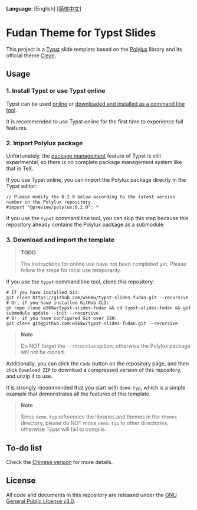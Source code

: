 **Language**: \[English\] [\[简体中文\]](README.zh-CN.md)

# Fudan Theme for Typst Slides
This project is a [Typst](https://typst.app/) slide template based on the [Polylux](https://andreaskroepelin.github.io/polylux/book/polylux.html) library and its official theme [Clean](https://github.com/andreasKroepelin/polylux/blob/9184eeff02c5d03368b21024486ad2a2b8f65e0c/themes/clean.typ).

## Usage
### 1. Install Typst or use Typst online
Typst can be used [online](https://typst.app/) or [downloaded and installed as a command line tool](https://github.com/typst/typst).

It is recommended to use Typst online for the first time to experience full features.

### 2. Import Polylux package
Unfortunately, the [package management](https://github.com/typst/packages) feature of Typst is still experimental, so there is no complete package management system like that in TeX.

If you use Typst online, you can import the Polylux package directly in the Typst editor:

```typst
// Please modify the 0.2.0 below according to the latest version number in the Polylux repository
#import "@preview/polylux:0.2.0": *
```

If you use the `typst` command line tool, you can skip this step because this repository already contains the Polylux package as a submodule.

### 3. Download and import the template
> **TODO**
>
> The instructions for online use have not been completed yet. Please follow the steps for local use temporarily.

If you use the `typst` command line tool, clone this repository:

```shell
# If you have installed Git:
git clone https://github.com/w568w/typst-slides-fudan.git --recursive
# Or, if you have installed GitHub CLI:
gh repo clone w568w/typst-slides-fudan && cd typst-slides-fudan && git submodule update --init --recursive
# Or, if you have configured Git over SSH:
git clone git@github.com:w568w/typst-slides-fudan.git --recursive
```

> **Note**
>
> Do NOT forget the `--recursive` option, otherwise the Polylux package will not be cloned.


Additionally, you can click the `Code` button on the repository page, and then click `Download ZIP` to download a compressed version of this repository, and unzip it to use.

It is strongly recommended that you start with `demo.typ`, which is a simple example that demonstrates all the features of this template.

> **Note**
>
> Since `demo.typ` references the libraries and themes in the `themes` directory, please do NOT move `demo.typ` to other directories, otherwise Typst will fail to compile.

## To-do list
Check the [Chinese version](README.zh-CN.md) for more details.

## License
All code and documents in this repository are released under the [GNU General Public License v3.0](LICENSE).